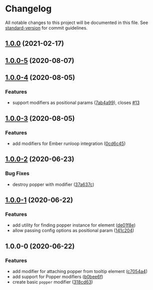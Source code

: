 # Changelog

All notable changes to this project will be documented in this file. See [standard-version](https://github.com/conventional-changelog/standard-version) for commit guidelines.

## [1.0.0](https://github.com/alexlafroscia/ember-popper-modifier/compare/v1.0.0-5...v1.0.0) (2021-02-17)

## [1.0.0-5](https://github.com/alexlafroscia/ember-popper-modifier/compare/v1.0.0-4...v1.0.0-5) (2020-08-07)

## [1.0.0-4](https://github.com/alexlafroscia/ember-popper-modifier/compare/v1.0.0-3...v1.0.0-4) (2020-08-05)

### Features

- support modifiers as positional params ([7ab4a99](https://github.com/alexlafroscia/ember-popper-modifier/commit/7ab4a99d53b54aea7dd5d7e20f619c46af8f729a)), closes [#13](https://github.com/alexlafroscia/ember-popper-modifier/issues/13)

## [1.0.0-3](https://github.com/alexlafroscia/ember-popper-modifier/compare/v1.0.0-2...v1.0.0-3) (2020-08-05)

### Features

- add modifiers for Ember runloop integration ([0cd6c45](https://github.com/alexlafroscia/ember-popper-modifier/commit/0cd6c45a473a5c3339eba441a50848040884d7cf))

## [1.0.0-2](https://github.com/alexlafroscia/ember-popper-modifier/compare/v1.0.0-1...v1.0.0-2) (2020-06-23)

### Bug Fixes

- destroy popper with modifier ([37a637c](https://github.com/alexlafroscia/ember-popper-modifier/commit/37a637cca5e5e0a94db8dc2d7c1c97eaeaf4fe58))

## [1.0.0-1](https://github.com/alexlafroscia/ember-popper-modifier/compare/v1.0.0-0...v1.0.0-1) (2020-06-22)

### Features

- add utility for finding popper instance for element ([de01f8e](https://github.com/alexlafroscia/ember-popper-modifier/commit/de01f8e474e8b093ec906c45be0f41f51265c22a))
- allow passing config options as positional param ([141c204](https://github.com/alexlafroscia/ember-popper-modifier/commit/141c2040701a976faa1c3bce87c6fc90a5b2619d))

## 1.0.0-0 (2020-06-22)

### Features

- add modifier for attaching popper from tooltip element ([c7054a4](https://github.com/alexlafroscia/ember-popper-modifier/commit/c7054a4c1c849d9ac3bae9e248e96397b7eb077c))
- add support for Popper modifiers ([b0bee6f](https://github.com/alexlafroscia/ember-popper-modifier/commit/b0bee6f0162ca5133d3b129eaf2bdca2aa746fff))
- create basic `popper` modifier ([318cd63](https://github.com/alexlafroscia/ember-popper-modifier/commit/318cd63b1b619012f17b6cd86b29fdcc872c9a8f))
